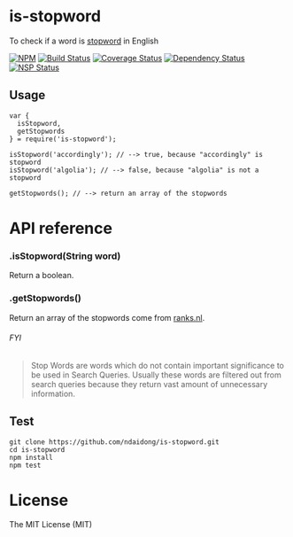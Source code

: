 # is-stopword
To check if a word is [stopword](https://en.wikipedia.org/wiki/Stop_words) in English

[![NPM](https://badge.fury.io/js/is-stopword.svg)](https://badge.fury.io/js/is-stopword)
[![Build Status](https://travis-ci.org/ndaidong/is-stopword.svg?branch=master)](https://travis-ci.org/ndaidong/is-stopword)
[![Coverage Status](https://coveralls.io/repos/github/ndaidong/is-stopword/badge.svg?branch=master)](https://coveralls.io/github/ndaidong/is-stopword?branch=master)
[![Dependency Status](https://gemnasium.com/badges/github.com/ndaidong/is-stopword.svg)](https://gemnasium.com/github.com/ndaidong/is-stopword)
[![NSP Status](https://nodesecurity.io/orgs/techpush/projects/adfe32ab-aff2-4578-833b-180843d3f427/badge)](https://nodesecurity.io/orgs/techpush/projects/adfe32ab-aff2-4578-833b-180843d3f427)


## Usage

```
var {
  isStopword,
  getStopwords
} = require('is-stopword');

isStopword('accordingly'); // --> true, because "accordingly" is stopword
isStopword('algolia'); // --> false, because "algolia" is not a stopword

getStopwords(); // --> return an array of the stopwords
```

# API reference

### .isStopword(String word)

Return a boolean.

### .getStopwords()

Return an array of the stopwords come from [ranks.nl](http://www.ranks.nl/stopwords).

###### FYI

> Stop Words are words which do not contain important significance to be used in Search Queries. Usually these words are filtered out from search queries because they return vast amount of unnecessary information.


## Test

```
git clone https://github.com/ndaidong/is-stopword.git
cd is-stopword
npm install
npm test
```

# License

The MIT License (MIT)
